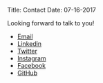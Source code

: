 Title: Contact
Date: 07-16-2017

Looking forward to talk to you!

+ [Email](mailto:richielin321@Gmail.com)  
+ [Linkedin](https://www.linkedin.com/in/taolinrichie)  
+ [Twitter](https://twitter.com/richiefreaky)  
+ [Instagram](https://www.instagram.com/lintao_richie)  
+ [Facebook](https://www.facebook.com/lintaorichie)  
+ [GitHub](https://github.com/richielin)  


